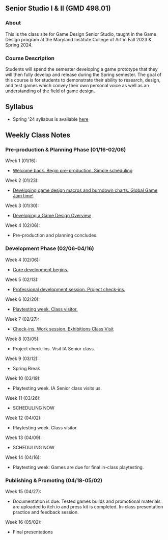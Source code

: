 ## Senior Studio I & II (GMD 498.01)

### About
This is the class site for Game Design Senior Studio, taught in the Game Design program at the Maryland Institute College of Art in Fall 2023 & Spring 2024.

### Course Description
Students will spend the semester developing a game prototype that they will then fully develop and release during the Spring semester. The goal of this course is for students to demonstrate their ability to research, design, and test games which convey their own personal voice as well as an understanding of the field of game design.


## Syllabus
- Spring '24 syllabus is available [here](https://docs.google.com/document/d/1zERo4_Udrk43SyrUX2A9VRs9Ck42KIv1kYG6JIPoSwI/edit?usp=sharing)

## Weekly Class Notes

### Pre-production & Planning Phase (01/16-02/06)
Week 1 (01/16):
  - [Welcome back. Begin pre-production. Simple scheduling](week1.md)

Week 2 (01/23):
  - [Developing game design macros and burndown charts. Global Game Jam time!](week2.md)

Week 3 (01/30):
  -  [Developing a Game Design Overview](week3.md)

Week 4 (02/06):
  - Pre-production and planning concludes.


### Development Phase (02/06-04/16)

Week 4 (02/06):
  - [Core development begins.](week4.md)

 Week 5 (02/13):
  - [Professional development session. Project check-ins.](week5.md) 

Week 6 (02/20):
  - [Playtesting week. Class visitor.](week6.md)

Week 7 (02/27):
  - [Check-ins, Work session, Exhibitions Class Visit](week7.md)

Week 8 (03/05):
  - Project check-ins. Visit IA Senior class.

Week 9 (03/12):
  - Spring Break

Week 10 (03/19):
  - Playtesting week. IA Senior class visits us.

Week 11 (03/26):
  - SCHEDULING NOW

Week 12 (04/02):
  - Playtesting week. Class visitor.

Week 13 (04/09): 
  - SCHEDULING NOW

Week 14 (04/16):
  - Playtesting week: Games are due for final in-class playtesting.

### Publishing & Promoting (04/18-05/02)

Week 15 (04/27):
  - Documentation is due: Tested games builds and promotional materials are uploaded to itch.io and press kit is completed. In-class presentation practice and feedback session.


Week 16 (05/02):
  - Final presentations